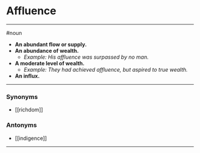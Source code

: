 # Affluence
---
#noun
- **An abundant flow or supply.**
- **An abundance of wealth.**
	- _Example: His affluence was surpassed by no man._
- **A moderate level of wealth.**
	- _Example: They had achieved affluence, but aspired to true wealth._
- **An influx.**
---
### Synonyms
- [[richdom]]
### Antonyms
- [[indigence]]
---
